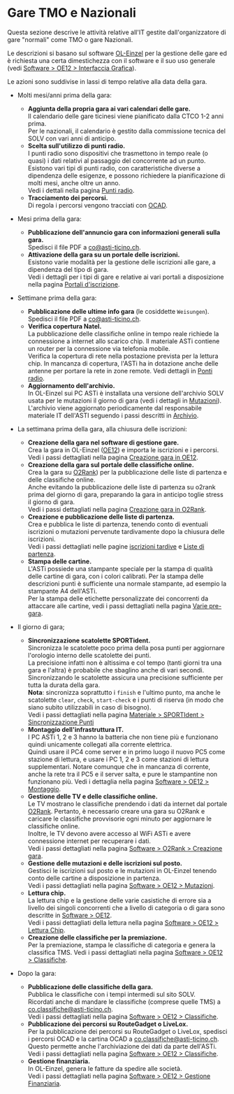 # Gare TMO e Nazionali
Questa sezione descrive le attività relative all'IT gestite dall'organizzatore di gare "normali" come TMO o gare Nazionali.  
  

Le descrizioni si basano sul software [OL-Einzel](../software/oe12/) per la gestione delle gare ed è richiesta una certa dimestichezza con il software e il suo uso generale (vedi [Software > OE12 > Interfaccia Grafica](../software/oe12/interfaccia_grafica.md)).  
  
Le azioni sono suddivise in lassi di tempo relative alla data della gara.

- Molti mesi/anni prima della gara:
    - **Aggiunta della propria gara ai vari calendari delle gare.**  
        Il calendario delle gare ticinesi viene pianificato dalla CTCO 1-2 anni prima.  
        Per le nazionali, il calendario è gestito dalla commissione tecnica del SOLV con vari anni di anticipo.
    - **Scelta sull'utilizzo di punti radio.**  
        I punti radio sono dispositivi che trasmettono in tempo reale (o quasi) i dati relativi al passaggio del concorrente ad un punto.  
        Esistono vari tipi di punti radio, con caratteristiche diverse a dipendenza delle esigenze, e possono richiedere la pianificazione di molti mesi, anche oltre un anno.  
        Vedi i dettali nella pagina [Punti radio](../materiale/punti_radio.md).
    - **Tracciamento dei percorsi.**  
        Di regola i percorsi vengono tracciati con [OCAD](../software/ocad/ocad_tracciatore.md).
- Mesi prima della gara:
    - **Pubblicazione dell'annuncio gara con informazioni generali sulla gara.**  
        Spedisci il file PDF a [co@asti-ticino.ch](mailto://co@asti-ticino.ch).
    - **Attivazione della gara su un portale delle iscrizioni.**  
        Esistono varie modalità per la gestione delle iscrizioni alle gare, a dipendenza del tipo di gara.  
        Vedi i dettagli per i tipi di gare e relative ai vari portali a disposizione nella pagina [Portali d'iscrizione](../software/portali_iscrizioni/).
- Settimane prima della gara:
    - **Pubblicazione delle ultime info gara** (le cosiddette `Weisungen`).  
        Spedisci il file PDF a [co@asti-ticino.ch](mailto://co@asti-ticino.ch).
    - **Verifica copertura Natel.**  
        La pubblicazione delle classifiche online in tempo reale richiede la connessione a internet allo scarico chip. Il materiale ASTi contiene un router per la connessione via telefonia mobile.  
        Verifica la copertura di rete nella postazione prevista per la lettura chip. In mancanza di copertura, l'ASTi ha in dotazione anche delle antenne per portare la rete in zone remote. 
        Vedi dettagli in [Ponti radio](../materiale/ponti_radio.md).
    - **Aggiornamento dell'archivio.**  
        In OL-Einzel sui PC ASTi è installata una versione dell'archivio SOLV usata per le mutazioni il giorno di gara (vedi i dettagli in [Mutazioni](../software/oe12/mutazioni_giorno_gara.md)).  
        L'archivio viene aggiornato periodicamente dal responsabile materiale IT dell'ASTI seguendo i passi descritti in [Archivio](../software/oe12/archivio.md).
- La settimana prima della gara, alla chiusura delle iscrizioni:
    - **Creazione della gara nel software di gestione gare.**  
        Crea la gara in OL-Einzel ([OE12](../software/oe12/)) e importa le iscrizioni e i percorsi.  
        Vedi i passi dettagliati nella pagina [Creazione gara in OE12](../software/oe12/creazione_gara.md).
    - **Creazione della gara sul portale delle classifiche online.**  
        Crea la gara su [O2Rank](http://classifiche.asti-ticino.ch/o2rank/)) per la pubblicazione delle liste di partenza e delle classifiche online.  
        Anche evitando la pubblicazione delle liste di partenza su o2rank prima del giorno di gara, preparando la gara in anticipo toglie stress il giorno di gara.  
        Vedi i passi dettagliati nella pagina [Creazione gara in O2Rank](../software/o2rank/creazione_gara.md).
    - **Creazione e pubblicazione delle liste di partenza.**  
        Crea e pubblica le liste di partenza, tenendo conto di eventuali iscrizioni o mutazioni pervenute tardivamente dopo la chiusura delle iscrizioni.  
        Vedi i passi dettagliati nelle pagine [iscrizioni tardive](../software/oe12/iscrizioni_tardive.md) e [Liste di partenza](../software/oe12/liste_partenza.md).
    - **Stampa delle cartine.**  
        L'ASTi possiede una stampante speciale per la stampa di qualità delle cartine di gara, con i colori calibrati. Per la stampa delle descrizioni punti è sufficiente una normale stampante, ad esempio la stampante A4 dell'ASTi.  
        Per la stampa delle etichette personalizzate dei concorrenti da attaccare alle cartine, vedi i passi dettagliati nella pagina [Varie pre-gara](../software/oe12/varie_pre_gara.md).  

- Il giorno di gara;
    - **Sincronizzazione scatolette SPORTident.**  
        Sincronizza le scatolette poco prima della posa punti per aggiornare l'orologio interno delle scatolette dei punti.  
        La precisione infatti non è altissima e col tempo (tanti giorni tra una gara e l'altra) è probabile che sbaglino anche di vari secondi. Sincronizzando le scatolette assicura una precisione sufficiente per tutta la durata della gara.  
        **Nota**: sincronizza soprattutto i `finish` e l'ultimo punto, ma anche le scatolette `clear`, `check`, `start-check` e i punti di riserva (in modo che siano subito utilizzabili in caso di bisogno).  
        Vedi i passi dettagliati nella pagina [Materiale > SPORTIdent > Sincronizzazione Punti](../materiale/sportident/sincronizzazione_punti.md) 
    - **Montaggio dell'infrastruttura IT.**  
        I PC ASTi 1, 2 e 3 hanno la batteria che non tiene più e funzionano quindi unicamente collegati alla corrente elettrica.  
        Quindi usare il PC4 come server e in primo luogo il nuovo PC5 come stazione di lettura, e usare i PC 1, 2 e 3 come stazioni di lettura supplementari. Notare comunque che in mancanza di corrente, anche la rete tra il PC5 e il server salta, e pure le stampantine non funzionano più.
        Vedi i dettaglia nella pagina [Software > OE12 > Montaggio](../software/oe12/montaggio.md).
    - **Gestione delle TV e delle classifiche online.**  
        Le TV mostrano le classifiche prendendo i dati da internet dal portale [O2Rank](http://classifiche.asti-ticino.ch). Pertanto, è necessario creare una gara su O2Rank e caricare le classifiche provvisorie ogni minuto per aggiornare le classifiche online.  
        Inoltre, le TV devono avere accesso al WiFi ASTi e avere connessione internet per recuperare i dati.    
        Vedi i passi dettagliati nella pagina [Software > O2Rank > Creazione gara](../software/o2rank/concorrenti.md).
    - **Gestione delle mutazioni e delle iscrizioni sul posto.**  
        Gestisci le iscrizioni sul posto e le mutazioni in OL-Einzel tenendo conto delle cartine a disposizione in partenza.  
        Vedi i passi dettagliati nella pagina [Software > OE12 > Mutazioni](../software/oe12/mutazioni_giorno_gara.md).
    - **Lettura chip.**  
        La lettura chip e la gestione delle varie casistiche di errore sia a livello dei singoli concorrenti che a livello di categoria o di gara sono descritte in [Software > OE12](../software/oe12/index.md).  
        Vedi i passi dettagliati della lettura nella pagina [Software > OE12 > Lettura Chip](../software/oe12/lettura_chip.md).
    - **Creazione delle classifiche per la premiazione.**  
        Per la premiazione, stampa le classifiche di categoria e genera la classifica TMS.
        Vedi i passi dettagliati nella pagina [Software > OE12 > Classifiche](../software/oe12/classifiche.md). 
- Dopo la gara:
    - **Pubblicazione delle classifiche della gara.**  
        Pubblica le classifiche con i tempi intermedi sul sito SOLV.  
        Ricordati anche di mandare le classifiche (comprese quelle TMS) a [co.classifiche@asti-ticino.ch](mailto://co.classifiche@asti-ticino.ch).  
        Vedi i passi dettagliati nella pagina [Software > OE12 > Classifiche](../software/oe12/classifiche.md). 
    - **Pubblicazione dei percorsi su RouteGadget o LiveLox.**  
        Per la pubblicazione dei percorsi su RouteGadget o LiveLox, spedisci i percorsi OCAD e la cartina OCAD a [co.classifiche@asti-ticino.ch](mailto://co.classifiche@asti-ticino.ch).  
        Questo permette anche l'archiviazione dei dati da parte dell'ASTi.  
        Vedi i passi dettagliati nella pagina [Software > OE12 > Classifiche](../software/oe12/classifiche.md#classifiche-asti). 
    - **Gestione finanziaria.**  
        In OL-Einzel, genera le fatture da spedire alle società.  
        Vedi i passi dettagliati nella pagina [Software > OE12 > Gestione Finanziaria](../software/oe12/finanze.md). 
